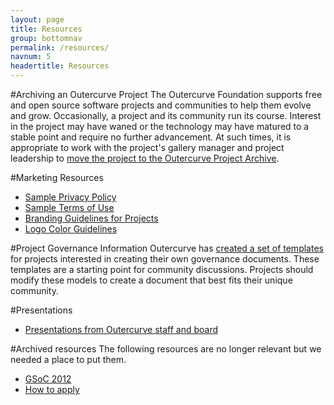 ```yaml
---
layout: page
title: Resources
group: bottomnav
permalink: /resources/
navnum: 5
headertitle: Resources
---
```





#Archiving an Outercurve Project
The Outercurve Foundation supports free and open source software projects and communities to help them evolve and grow. Occasionally, a project and its community run its course. Interest in the project may have waned or the technology may have matured to a stable point and require no further advancement. At such times, it is appropriate to work with the project's gallery manager and project leadership to [move the project to the Outercurve Project Archive](/resources/archive_project.html). 

#Marketing Resources
* [Sample Privacy Policy](/assets/files/privacy_policy.docx)
* [Sample Terms of Use](/assets/files/terms_and_conditions.docx)
* [Branding Guidelines for Projects](/assets/files/branding_guidelines_for_projects.docx)
* [Logo Color Guidelines](/assets/files/formal_logo_color_guidelines.pdf)

#Project Governance Information
Outercurve has [created a set of templates](/resources/governance/) for projects interested in creating their own governance documents. These templates are a starting point for community discussions. Projects should modify these models to create a document that best fits their unique community.

#Presentations
* [Presentations from Outercurve staff and board](/resources/presentations.html)


#Archived resources
The following resources are no longer relevant but we needed a place to put them.

* [GSoC 2012](/resources/archive/gsoc2012.html)
* [How to apply](/resources/archive/gsoc_how_to_apply.html)
